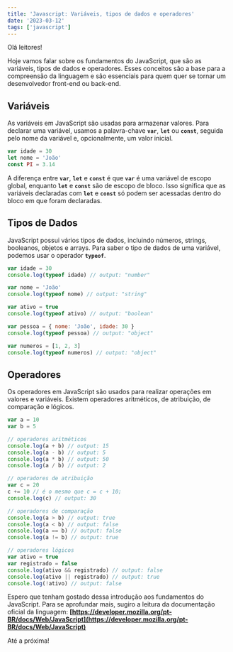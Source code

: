 ```yaml
---
title: 'Javascript: Variáveis, tipos de dados e operadores'
date: '2023-03-12'
tags: ['javascript']
---
```


Olá leitores!

Hoje vamos falar sobre os fundamentos do JavaScript, que são as variáveis, tipos de dados e operadores. Esses conceitos são a base para a compreensão da linguagem e são essenciais para quem quer se tornar um desenvolvedor front-end ou back-end.

## Variáveis

As variáveis em JavaScript são usadas para armazenar valores. Para declarar uma variável, usamos a palavra-chave **`var`**, **`let`** ou **`const`**, seguida pelo nome da variável e, opcionalmente, um valor inicial.

```javascript
var idade = 30
let nome = 'João'
const PI = 3.14
```

A diferença entre **`var`**, **`let`** e **`const`** é que **`var`** é uma variável de escopo global, enquanto **`let`** e **`const`** são de escopo de bloco. Isso significa que as variáveis declaradas com **`let`** e **`const`** só podem ser acessadas dentro do bloco em que foram declaradas.

## Tipos de Dados

JavaScript possui vários tipos de dados, incluindo números, strings, booleanos, objetos e arrays. Para saber o tipo de dados de uma variável, podemos usar o operador **`typeof`**.

```javascript
var idade = 30
console.log(typeof idade) // output: "number"

var nome = 'João'
console.log(typeof nome) // output: "string"

var ativo = true
console.log(typeof ativo) // output: "boolean"

var pessoa = { nome: 'João', idade: 30 }
console.log(typeof pessoa) // output: "object"

var numeros = [1, 2, 3]
console.log(typeof numeros) // output: "object"
```

## Operadores

Os operadores em JavaScript são usados para realizar operações em valores e variáveis. Existem operadores aritméticos, de atribuição, de comparação e lógicos.

```javascript
var a = 10
var b = 5

// operadores aritméticos
console.log(a + b) // output: 15
console.log(a - b) // output: 5
console.log(a * b) // output: 50
console.log(a / b) // output: 2

// operadores de atribuição
var c = 20
c += 10 // é o mesmo que c = c + 10;
console.log(c) // output: 30

// operadores de comparação
console.log(a > b) // output: true
console.log(a < b) // output: false
console.log(a == b) // output: false
console.log(a != b) // output: true

// operadores lógicos
var ativo = true
var registrado = false
console.log(ativo && registrado) // output: false
console.log(ativo || registrado) // output: true
console.log(!ativo) // output: false
```

Espero que tenham gostado dessa introdução aos fundamentos do JavaScript. Para se aprofundar mais, sugiro a leitura da documentação oficial da linguagem: **[https://developer.mozilla.org/pt-BR/docs/Web/JavaScript](https://developer.mozilla.org/pt-BR/docs/Web/JavaScript)**

Até a próxima!
